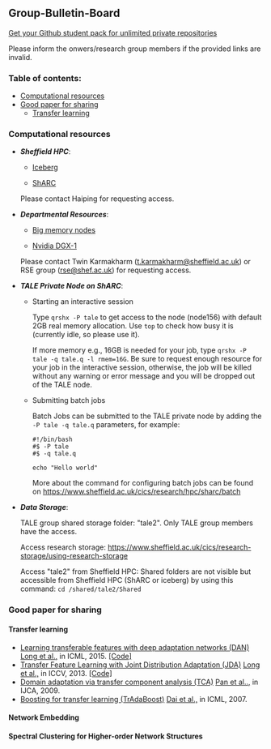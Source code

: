 ## Group-Bulletin-Board

[Get your Github student pack for unlimited private repositories](https://education.github.com/pack)

Please inform the onwers/research group members if the provided links are invalid.

### Table of contents:
- [Computational resources](#Computational-resources)
- [Good paper for sharing](#Good-paper-for-sharing)
  - [Transfer learning](#Transfer-learning)

### Computational resources <a name="Computational-resources"><a>

  
- **_Sheffield HPC_**:

  - [Iceberg](http://docs.hpc.shef.ac.uk/en/latest/iceberg/index.html)

  - [ShARC](http://docs.hpc.shef.ac.uk/en/latest/sharc/index.html)

   Please contact Haiping for requesting access.

- **_Departmental Resources_**:

  - [Big memory nodes](http://docs.hpc.shef.ac.uk/en/latest/sharc/groupnodes/big_mem_nodes.html)

  - [Nvidia DGX-1](http://docs.hpc.shef.ac.uk/en/latest/sharc/groupnodes/dgx-1.html)

   Please contact Twin Karmakharm (t.karmakharm@sheffield.ac.uk) or RSE group (rse@shef.ac.uk) for requesting access.
   
- **_TALE Private Node on ShARC_**:  

  - Starting an interactive session

    Type `qrshx -P tale` to get access to the node (node156) with default 2GB real memory allocation. Use `top` to check how busy it is (currently idle, so please use it).
    
    If more memory e.g., 16GB is needed for your job, type `qrshx -P tale -q tale.q -l rmem=16G`. Be sure to request enough resource for your job in the interactive session, otherwise, the job will be killed without any warning or error message and you will be dropped out of the TALE node.

  - Submitting batch jobs

    Batch Jobs can be submitted to the TALE private node by adding the `-P tale -q tale.q` parameters, for example:

    ```
    #!/bin/bash
    #$ -P tale
    #$ -q tale.q

    echo "Hello world"
    ```
    More about the command for configuring batch jobs can be found on https://www.sheffield.ac.uk/cics/research/hpc/sharc/batch
   
- **_Data Storage_**:
  
  TALE group shared storage folder: "tale2". Only TALE group members have the access.
  
  Access research storage: https://www.sheffield.ac.uk/cics/research-storage/using-research-storage
  
  Access "tale2" from Sheffield HPC: Shared folders are not visible but accessible from Sheffield HPC (ShARC or iceberg) by using this command: `cd /shared/tale2/Shared`


### Good paper for sharing <a name="Good-paper-for-sharing"><a>

#### Transfer learning <a name="Transfer-learning"><a>
- [Learning transferable features with deep adaptation networks (DAN)](http://proceedings.mlr.press/v37/long15.pdf) [Long et al.,](http://ise.thss.tsinghua.edu.cn/~mlong/) in ICML, 2015. [[Code]](https://github.com/thuml/DAN)
- [Transfer Feature Learning with Joint Distribution Adaptation (JDA)](http://openaccess.thecvf.com/content_iccv_2013/papers/Long_Transfer_Feature_Learning_2013_ICCV_paper.pdf) [Long et al.,](http://ise.thss.tsinghua.edu.cn/~mlong/) in ICCV, 2013. [[Code]](http://ise.thss.tsinghua.edu.cn/~mlong/doc/joint-distribution-adaptation-iccv13.zip)
- [Domain adaptation via transfer component analysis (TCA)](http://www.aaai.org/ocs/index.php/IJCAI/IJCAI-09/paper/download/294/962) [Pan et al..,](http://www.ntu.edu.sg/home/sinnopan/index.html) in IJCA, 2009. 
- [Boosting for transfer learning (TrAdaBoost)](http://citeseerx.ist.psu.edu/viewdoc/download?doi=10.1.1.646.8484&rep=rep1&type=pdf) [Dai et al.,](https://scholar.google.co.uk/citations?user=AGR9pP0AAAAJ&hl=en) in ICML, 2007. 

#### Network Embedding 


#### Spectral Clustering for Higher-order Network Structures 
